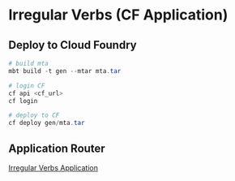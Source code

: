 # Irregular Verbs (CF Application)

## Deploy to Cloud Foundry
```powershell
# build mta
mbt build -t gen --mtar mta.tar

# login CF
cf api <cf_url>
cf login

# deploy to CF
cf deploy gen/mta.tar
```

## Application Router

[Irregular Verbs Application](https://f6189f41trial-dev-irregular-verbs-app.cfapps.us10-001.hana.ondemand.com)
